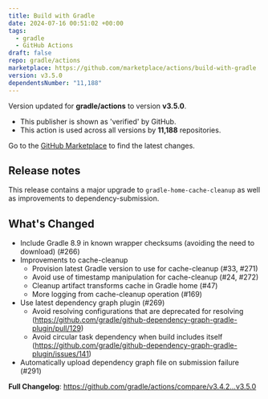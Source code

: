 ```yaml
---
title: Build with Gradle
date: 2024-07-16 00:51:02 +00:00
tags:
  - gradle
  - GitHub Actions
draft: false
repo: gradle/actions
marketplace: https://github.com/marketplace/actions/build-with-gradle
version: v3.5.0
dependentsNumber: "11,188"
---
```



Version updated for **gradle/actions** to version **v3.5.0**.
- This publisher is shown as 'verified' by GitHub.
- This action is used across all versions by **11,188** repositories.

Go to the [GitHub Marketplace](https://github.com/marketplace/actions/build-with-gradle) to find the latest changes.

## Release notes

This release contains a major upgrade to `gradle-home-cache-cleanup` as well as improvements to dependency-submission.

## What's Changed
* Include Gradle 8.9 in known wrapper checksums (avoiding the need to download) (#266)
* Improvements to cache-cleanup
  * Provision latest Gradle version to use for cache-cleanup (#33, #271)
  * Avoid use of timestamp manipulation for cache-cleanup (#24, #272)
  * Cleanup artifact transforms cache in Gradle home (#47)
  * More logging from cache-cleanup operation (#169)
* Use latest dependency graph plugin (#269)
  * Avoid resolving configurations that are deprecated for resolving (https://github.com/gradle/github-dependency-graph-gradle-plugin/pull/129)
  * Avoid circular task dependency when build includes itself (https://github.com/gradle/github-dependency-graph-gradle-plugin/issues/141)
* Automatically upload dependency graph file on submission failure (#291)


**Full Changelog**: https://github.com/gradle/actions/compare/v3.4.2...v3.5.0
